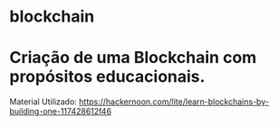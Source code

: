 # blockchain
<h1>Criação de uma Blockchain com propósitos educacionais.</h1>

<p>Material Utilizado: <a href="https://hackernoon.com/lite/learn-blockchains-by-building-one-117428612f46">https://hackernoon.com/lite/learn-blockchains-by-building-one-117428612f46</a></p>
